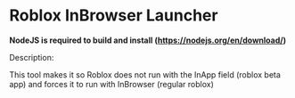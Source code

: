 # Roblox InBrowser Launcher
**NodeJS is required to build and install (https://nodejs.org/en/download/)**

Description:

This tool makes it so Roblox does not run with the InApp field (roblox beta app) and forces it to run with InBrowser (regular roblox)

